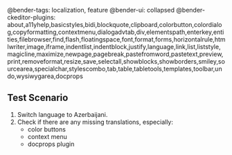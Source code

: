 @bender-tags: localization, feature
@bender-ui: collapsed
@bender-ckeditor-plugins: about,a11yhelp,basicstyles,bidi,blockquote,clipboard,colorbutton,colordialog,copyformatting,contextmenu,dialogadvtab,div,elementspath,enterkey,entities,filebrowser,find,flash,floatingspace,font,format,forms,horizontalrule,htmlwriter,image,iframe,indentlist,indentblock,justify,language,link,list,liststyle,magicline,maximize,newpage,pagebreak,pastefromword,pastetext,preview,print,removeformat,resize,save,selectall,showblocks,showborders,smiley,sourcearea,specialchar,stylescombo,tab,table,tabletools,templates,toolbar,undo,wysiwygarea,docprops

## Test Scenario

1. Switch language to Azerbaijani.
2. Check if there are any missing translations, especially:
	* color buttons
	* context menu
	* docprops plugin
